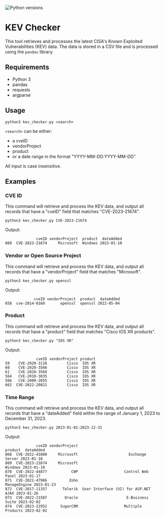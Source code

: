 ![Python versions](https://img.shields.io/pypi/pyversions/danger-python)

# KEV Checker
This tool retrieves and processes the latest CISA's Known Exploited Vulnerabilities (KEV) data. The data is stored in a CSV file and is processed using the `pandas` library.

## Requirements
- Python 3
- pandas
- requests
- argparse

## Usage
```
python3 kev_checker.py <search>
```
`<search>` can be either:
- a cveID
- vendorProject
- product
- or a date range in the format "YYYY-MM-DD:YYYY-MM-DD".

All input is case insensitive.    


## Examples

### CVE ID
This command will retrieve and process the KEV data, and output all records that have a "cveID" field that matches "CVE-2023-21674".

```
python3 kev_checker.py CVE-2023-21674
```

Output:
```
              cveID vendorProject  product  dateAdded
869  CVE-2023-21674     Microsoft  Windows 2023-01-10
```

### Vendor or Open Source Project
This command will retrieve and process the KEV data, and output all records that have a "vendorProject" field that matches "Microsoft".

```
python3 kev_checker.py openssl
```

Output:
```
             cveID vendorProject  product  dateAdded
658  cve-2014-0160       openssl  openssl 2022-05-04
```

### Product
This command will retrieve and process the KEV data, and output all records that have a "product" field that matches "Cisco IOS XR products".

```
python3 kev_checker.py "IOS XR"
```

Output:
```
              cveID vendorProject product
59    CVE-2020-3118         Cisco  IOS XR
60    CVE-2020-3566         Cisco  IOS XR
61    CVE-2020-3569         Cisco  IOS XR
564   CVE-2010-3035         Cisco  IOS XR
566   CVE-2009-2055         Cisco  IOS XR
662  CVE-2022-20821         Cisco  IOS XR
```

### Time Range
This command will retrieve and process the KEV data, and output all records that have a "dateAdded" field within the range of January 1, 2023 to December 31, 2023.
```
python3 kev_checker.py 2023-01-01:2023-12-31
```

Output:
```
              cveID vendorProject                               product  dateAdded
868  CVE-2022-41080     Microsoft                       Exchange Server 2023-01-10
869  CVE-2023-21674     Microsoft                               Windows 2023-01-10
870  CVE-2022-44877           CWP                     Control Web Panel 2023-01-17
871  CVE-2022-47966          Zoho                          ManageEngine 2023-01-23
872  CVE-2017-11357       Telerik  User Interface (UI) for ASP.NET AJAX 2023-01-26
873  CVE-2022-21587        Oracle                      E-Business Suite 2023-02-02
874  CVE-2023-22952      SugarCRM                     Multiple Products 2023-02-02
```


